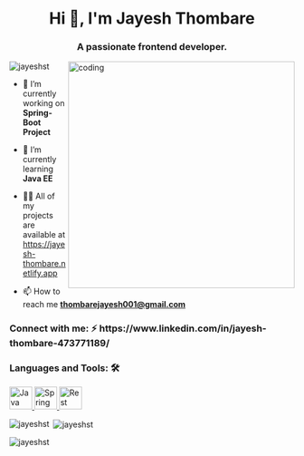<h1 align="center">Hi 👋, I'm Jayesh Thombare</h1>
<h3 align="center">A passionate frontend developer.</h3>
<img align="right" alt="coding" width="400" src="https://camo.githubusercontent.com/cae12fddd9d6982901d82580bdf321d81fb299141098ca1c2d4891870827bf17/68747470733a2f2f6d69726f2e6d656469756d2e636f6d2f6d61782f313336302f302a37513379765349765f7430696f4a2d5a2e676966">
<p align="left"> <img src="https://komarev.com/ghpvc/?username=jayeshst&label=Profile%20views&color=0e75b6&style=flat" alt="jayeshst" /> </p>

- 🔭 I’m currently working on **Spring-Boot Project**

- 🌱 I’m currently learning **Java EE**

- 👨‍💻 All of my projects are available at  https://jayesh-thombare.netlify.app

- 📫 How to reach me **thombarejayesh001@gmail.com**


<h3 align="left">Connect with me: ⚡ https://www.linkedin.com/in/jayesh-thombare-473771189/  </h3>
<p align="left">
</p>

<h3 align="left">Languages and Tools: 🛠</h3>
<p align="left"> <a href="#" target="_blank" rel="noreferrer"> <img src="[https://logowik.com/content/uploads/images/java1655.logowik.com.webp](https://www.macworld.com/wp-content/uploads/2023/01/learn_java_on_mac.jpg?quality=50&strip=all)" alt="Java" width="40" height="40"/> </a> 
   <a href="#" target="_blank" rel="noreferrer"> <img src="https://encrypted-tbn0.gstatic.com/images?q=tbn:ANd9GcTUKbe3Vg5PJ4wpjlDUy-noAzkT0dqhknQR4TL86jNAKA&s" alt="Spring Boot" width="40" height="40"/> </a> 
   <a href="#" target="_blank" rel="noreferrer"> <img src="https://encrypted-tbn0.gstatic.com/images?q=tbn:ANd9GcRMCkCyKixbB54NLsg0sPIGF06yVks4fpf9XDGhEIBNew&s" alt="Rest API" width="40" height="40"/> </a> 
</p>






<p><img align="left" src="https://github-readme-stats.vercel.app/api/top-langs?username=jayeshst&show_icons=true&locale=en&layout=compact" alt="jayeshst" /></p>

<p>&nbsp;<img align="center" src="https://github-readme-stats.vercel.app/api?username=jayeshst&show_icons=true&locale=en" alt="jayeshst" /></p>

<p><img align="center" src="https://github-readme-streak-stats.herokuapp.com/?user=jayeshst&" alt="jayeshst" /></p>
